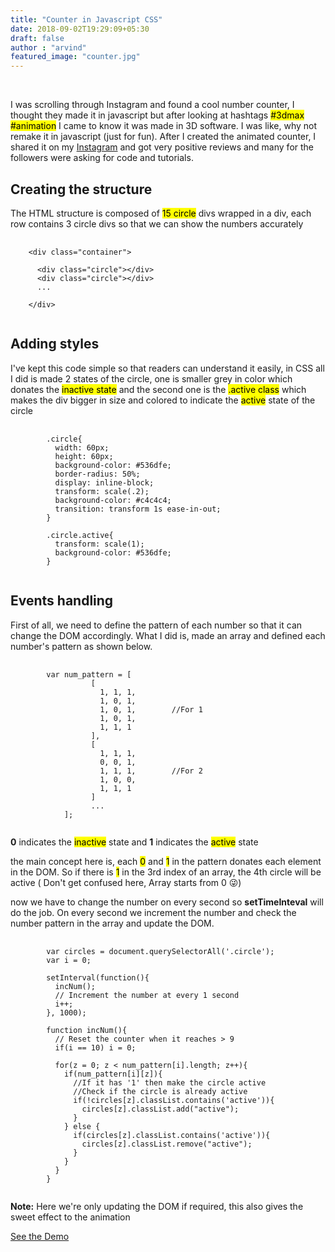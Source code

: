 ```yaml
---
title: "Counter in Javascript CSS"
date: 2018-09-02T19:29:09+05:30
draft: false
author : "arvind"
featured_image: "counter.jpg"
---
```

<br>

I was scrolling through Instagram and found a cool number counter, I thought they made it in javascript but after looking at hashtags <mark>#3dmax #animation</mark> I came to know it was made in 3D software. I was like, why not remake it in javascript (just for fun). After I created the animated counter, I shared it on my <a target="_blank" href="https://instagram.com/heyarviind">Instagram</a> and got very positive reviews and many for the followers were asking for code and tutorials. 

<!-- <blockquote>"The code is much simpler than you might think let's have a look at the structure"</blockquote> -->

## Creating the structure

The HTML structure is composed of <mark>15 circle</mark> divs wrapped in a div, each row contains 3 circle divs so that we can show the numbers accurately

<pre>
	<code>
	&lt;div class=&quot;container&quot;&gt;
      
      &lt;div class=&quot;circle&quot;&gt;&lt;/div&gt;
      &lt;div class=&quot;circle&quot;&gt;&lt;/div&gt;
      ...

    &lt;/div&gt;
	</code>
</pre>

## Adding styles

I've kept this code simple so that readers can understand it easily, in CSS all I did is made 2 states of the circle, one is smaller grey in color which donates the <mark>inactive state</mark> and the second one is the <mark>.active class</mark> which makes the div bigger in size and colored to indicate the <mark>active</mark> state of the circle

<pre>
	<code>
		.circle{
		  width: 60px;
		  height: 60px;
		  background-color: #536dfe;
		  border-radius: 50%;
		  display: inline-block;
		  transform: scale(.2);
		  background-color: #c4c4c4;
		  transition: transform 1s ease-in-out;
		}

		.circle.active{
		  transform: scale(1);
		  background-color: #536dfe;
		}
	</code>
</pre>

## Events handling

First of all, we need to define the pattern of each number so that it can change the DOM accordingly. What I did is, made an array and defined each number's pattern as shown below.

<pre>
	<code>
		var num_pattern = [
				  [ 
				    1, 1, 1,
				    1, 0, 1,
				    1, 0, 1,		//For 1
				    1, 0, 1,
				    1, 1, 1
				  ],
				  [
				  	1, 1, 1,
				    0, 0, 1,
				    1, 1, 1,		//For 2
				    1, 0, 0,
				    1, 1, 1
				  ]
				  ...
			];
	</code>
</pre>

<strong>0</strong> indicates the <mark>inactive</mark> state and <strong>1</strong> indicates the <mark>active</mark> state

the main concept here is, each <mark>0</mark> and <mark>1</mark> in the pattern donates each element in the DOM. So if there is <mark>1</mark> in the 3rd index of an array, the 4th circle will be active ( Don't get confused here, Array starts from 0 😜)

now we have to change the number on every second so <strong>setTimeInteval</strong> will do the job. On every second we increment the number and check the number pattern in the array and update the DOM.

<pre>
	<code>
		var circles = document.querySelectorAll('.circle');
		var i = 0;

		setInterval(function(){
		  incNum();
		  // Increment the number at every 1 second
		  i++;
		}, 1000);

		function incNum(){
		  // Reset the counter when it reaches > 9
		  if(i == 10) i = 0;

		  for(z = 0; z < num_pattern[i].length; z++){
		    if(num_pattern[i][z]){
		      //If it has '1' then make the circle active
		      //Check if the circle is already active
		      if(!circles[z].classList.contains('active')){
		        circles[z].classList.add("active");
		      }
		    } else {
		      if(circles[z].classList.contains('active')){
		        circles[z].classList.remove("active");
		      }
		    }
		  }
		}
	</code>
</pre>

<strong>Note:</strong> Here we're only updating the DOM if required, this also gives the sweet effect to the animation

<div class="text-center">
	<a target="_blank" class="btn btn-success" href="https://demo.uicard.io/lets-count-to-9-in-javascript/">See the Demo</a>
</div>

